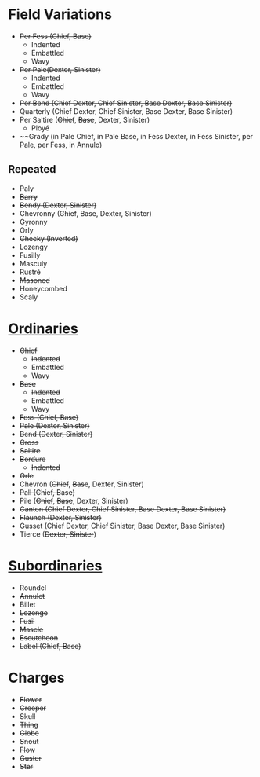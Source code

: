 # Field Variations
- ~~Per Fess (Chief, Base)~~
	- Indented
	- Embattled
	- Wavy
- ~~Per Pale(Dexter, Sinister)~~
	- Indented
	- Embattled
	- Wavy
- ~~Per Bend (Chief Dexter, Chief Sinister, Base Dexter, Base Sinister)~~
- Quarterly (Chief Dexter, Chief Sinister, Base Dexter, Base Sinister)
- Per Saltire (~~Chief~~, ~~Base~~, Dexter, Sinister)
	- Ployé
- ~~Grady (in Pale Chief, in Pale Base, in Fess Dexter, in Fess Sinister, per Pale, per Fess, in Annulo)
## Repeated
- ~~Paly~~
- ~~Barry~~
- ~~Bendy (Dexter, Sinister)~~
- Chevronny (~~Chief~~, ~~Base~~, Dexter, Sinister)
- Gyronny
- Orly
- ~~Checky (Inverted)~~
- Lozengy
- Fusilly
- Masculy
- Rustré
- ~~Masoned~~
- Honeycombed
- Scaly
# [Ordinaries](https://www.heraldry-wiki.com/wiki/Heraldic_Glossary_-_Part_3_:_Ordinaries)
- ~~Chief~~
	- ~~Indented~~
	- Embattled
	- Wavy
- ~~Base~~
	- ~~Indented~~
	- Embattled
	- Wavy
- ~~Fess (Chief, Base)~~
- ~~Pale (Dexter, Sinister)~~
- ~~Bend (Dexter, Sinister)~~
- ~~Cross~~
- ~~Saltire~~
- ~~Bordure~~
	- ~~Indented~~
- ~~Orle~~
- Chevron (~~Chief~~, ~~Base~~, Dexter, Sinister)
- ~~Pall (Chief, Base)~~
- Pile (~~Chief~~, ~~Base~~, Dexter, Sinister)
- ~~Canton (Chief Dexter, Chief Sinister, Base Dexter, Base Sinister)~~
- ~~Flaunch (Dexter, Sinister)~~
- Gusset (Chief Dexter, Chief Sinister, Base Dexter, Base Sinister)
- Tierce (~~Dexter, Sinister~~)
# [Subordinaries](https://www.heraldry-wiki.com/wiki/Heraldic_Glossary_-_Part_4_:_Subordinaries)
- ~~Roundel~~
- ~~Annulet~~
- Billet
- ~~Lozenge~~
- ~~Fusil~~
- ~~Mascle~~
- ~~Escutcheon~~
- ~~Label (Chief, Base)~~
# Charges
- ~~Flower~~
- ~~Creeper~~
- ~~Skull~~
- ~~Thing~~
- ~~Globe~~
- ~~Snout~~
- ~~Flow~~
- ~~Guster~~
- ~~Star~~